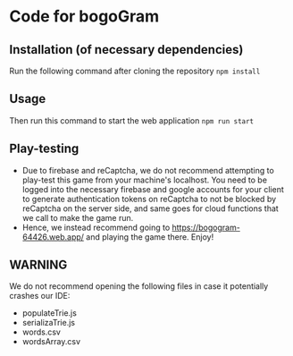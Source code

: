 # Code for bogoGram
## Installation (of necessary dependencies)
Run the following command after cloning the repository
`npm install`

## Usage
Then run this command to start the web application
`npm run start`

## Play-testing
- Due to firebase and reCaptcha, we do not recommend attempting to play-test this game from your machine's localhost. You need to be logged into the necessary firebase and google accounts for your client to generate authentication tokens on reCaptcha to not be blocked by reCaptcha on the server side, and same goes for cloud functions that we call to make the game run.
- Hence, we instead recommend going to https://bogogram-64426.web.app/ and playing the game there. Enjoy!

## WARNING
We do not recommend opening the following files in case it potentially crashes our IDE:
* populateTrie.js
* serializaTrie.js
* words.csv
* wordsArray.csv
